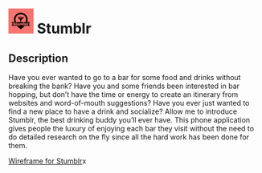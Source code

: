 # <img src="./client/public/icon.png" height="50" width="50"> Stumblr

## Description
Have you ever wanted to go to a bar for some food and drinks without breaking the bank? Have you and some friends been interested in bar hopping, but don’t have the time or energy to create an itinerary from websites and word-of-mouth suggestions? Have you ever just wanted to find a new place to have a drink and socialize? Allow me to introduce Stumblr, the best drinking buddy you’ll ever have. This phone application gives people the luxury of enjoying each bar they visit without the need to do detailed research on the fly since all the hard work has been done for them. 

[Wireframe for Stumblr](https://www.figma.com/file/7bjdOzmBcKnLOZthHwKnFf/Stumblr-?node-id=2%3A6)x